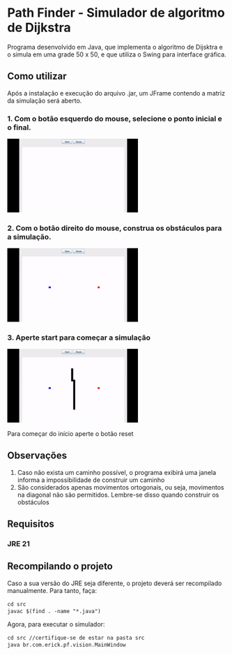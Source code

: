 # Path Finder - Simulador de algoritmo de Dijkstra

Programa desenvolvido em Java, que implementa o algoritmo de Dijsktra e o simula em uma grade 50 x 50, e que utiliza o Swing para interface gráfica.

## Como utilizar

Após a instalação e execução do arquivo .jar, um JFrame contendo a matriz da simulação será aberto.

### 1. Com o botão esquerdo do mouse, selecione o ponto inicial e o final.

<img src="assets/1.gif" alt="Descrição da imagem" width="300">

### 2. Com o botão direito do mouse, construa os obstáculos para a simulação.

<img src="assets/2.gif" alt="Descrição da imagem" width="300">

### 3. Aperte start para começar a simulação

<img src="assets/3.gif" alt="Descrição da imagem" width="300">

Para começar do início aperte o botão reset

## Observações

1. Caso não exista um caminho possível, o programa exibirá uma janela informa a impossibilidade de construir um caminho
2. São considerados apenas movimentos ortogonais, ou seja, movimentos na diagonal não são permitidos. Lembre-se disso quando construir os obstáculos

## Requisitos

### JRE 21

## Recompilando o projeto

Caso a sua versão do JRE seja diferente, o projeto deverá ser recompilado manualmente. Para tanto, faça:

```
cd src
javac $(find . -name "*.java")
```

Agora, para executar o simulador:

```
cd src //certifique-se de estar na pasta src
java br.com.erick.pf.vision.MainWindow
```
